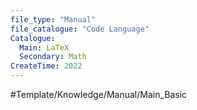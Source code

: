 ```yaml
---
file_type: "Manual"
file_catalogue: "Code Language"
Catalogue: 
  Main: LaTeX
  Secondary: Math
CreateTime: 2022
---
```


#Template/Knowledge/Manual/Main_Basic  
